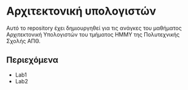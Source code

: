# Αρχιτεκτονική  υπολογιστών

Αυτό το repository έχει δημιουργηθεί για τις ανάγκες του μαθήματος Αρχιτεκτονική Υπολογιστών του τμήματος ΗΜΜΥ της Πολυτεχνικής Σχολής ΑΠΘ.

## Περιεχόμενα

+ Lab1 
+ Lab2
